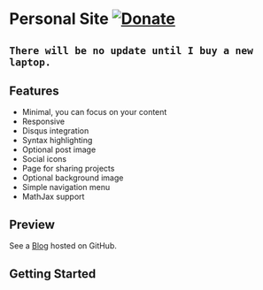 # Personal Site [![Donate](https://img.shields.io/badge/paypal-donate-blue.svg)](https://www.paypal.me/taylantatli/0usd)  

## `There will be no update until I buy a new laptop.`

## Features
* Minimal, you can focus on your content
* Responsive
* Disqus integration
* Syntax highlighting
* Optional post image
* Social icons
* Page for sharing projects
* Optional background image
* Simple navigation menu
* MathJax support

## Preview

See a [Blog](https://knight-boy.github.io) hosted on GitHub.

## Getting Started
